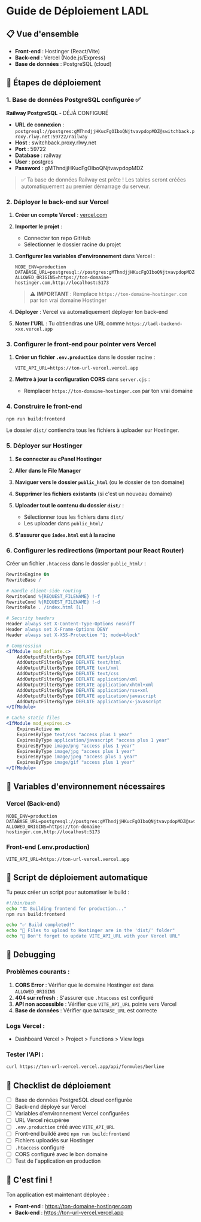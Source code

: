# Guide de Déploiement LADL

## 📋 Vue d'ensemble
- **Front-end** : Hostinger (React/Vite)
- **Back-end** : Vercel (Node.js/Express)
- **Base de données** : PostgreSQL (cloud)

## 🚀 Étapes de déploiement

### 1. Base de données PostgreSQL configurée ✅

**Railway PostgreSQL** - DÉJÀ CONFIGURÉ
- **URL de connexion** : `postgresql://postgres:gMThndjjHKucFgOIboQNjtvavpdopMDZ@switchback.proxy.rlwy.net:59722/railway`
- **Host** : switchback.proxy.rlwy.net
- **Port** : 59722
- **Database** : railway
- **User** : postgres
- **Password** : gMThndjjHKucFgOIboQNjtvavpdopMDZ

> ✅ Ta base de données Railway est prête ! Les tables seront créées automatiquement au premier démarrage du serveur.

### 2. Déployer le back-end sur Vercel

1. **Créer un compte Vercel** : [vercel.com](https://vercel.com)

2. **Importer le projet** :
   - Connecter ton repo GitHub
   - Sélectionner le dossier racine du projet

3. **Configurer les variables d'environnement** dans Vercel :
   ```
   NODE_ENV=production
   DATABASE_URL=postgresql://postgres:gMThndjjHKucFgOIboQNjtvavpdopMDZ@switchback.proxy.rlwy.net:59722/railway
   ALLOWED_ORIGINS=https://ton-domaine-hostinger.com,http://localhost:5173
   ```
   
   > ⚠️ **IMPORTANT** : Remplace `https://ton-domaine-hostinger.com` par ton vrai domaine Hostinger

4. **Déployer** : Vercel va automatiquement déployer ton back-end

5. **Noter l'URL** : Tu obtiendras une URL comme `https://ladl-backend-xxx.vercel.app`

### 3. Configurer le front-end pour pointer vers Vercel

1. **Créer un fichier `.env.production`** dans le dossier racine :
   ```
   VITE_API_URL=https://ton-url-vercel.vercel.app
   ```

2. **Mettre à jour la configuration CORS** dans `server.cjs` :
   - Remplacer `https://ton-domaine-hostinger.com` par ton vrai domaine

### 4. Construire le front-end

```bash
npm run build:frontend
```

Le dossier `dist/` contiendra tous les fichiers à uploader sur Hostinger.

### 5. Déployer sur Hostinger

1. **Se connecter au cPanel Hostinger**

2. **Aller dans le File Manager**

3. **Naviguer vers le dossier `public_html`** (ou le dossier de ton domaine)

4. **Supprimer les fichiers existants** (si c'est un nouveau domaine)

5. **Uploader tout le contenu du dossier `dist/`** :
   - Sélectionner tous les fichiers dans `dist/`
   - Les uploader dans `public_html/`

6. **S'assurer que `index.html` est à la racine**

### 6. Configurer les redirections (important pour React Router)

Créer un fichier `.htaccess` dans le dossier `public_html/` :

```apache
RewriteEngine On
RewriteBase /

# Handle client-side routing
RewriteCond %{REQUEST_FILENAME} !-f
RewriteCond %{REQUEST_FILENAME} !-d
RewriteRule . /index.html [L]

# Security headers
Header always set X-Content-Type-Options nosniff
Header always set X-Frame-Options DENY
Header always set X-XSS-Protection "1; mode=block"

# Compression
<IfModule mod_deflate.c>
    AddOutputFilterByType DEFLATE text/plain
    AddOutputFilterByType DEFLATE text/html
    AddOutputFilterByType DEFLATE text/xml
    AddOutputFilterByType DEFLATE text/css
    AddOutputFilterByType DEFLATE application/xml
    AddOutputFilterByType DEFLATE application/xhtml+xml
    AddOutputFilterByType DEFLATE application/rss+xml
    AddOutputFilterByType DEFLATE application/javascript
    AddOutputFilterByType DEFLATE application/x-javascript
</IfModule>

# Cache static files
<IfModule mod_expires.c>
    ExpiresActive on
    ExpiresByType text/css "access plus 1 year"
    ExpiresByType application/javascript "access plus 1 year"
    ExpiresByType image/png "access plus 1 year"
    ExpiresByType image/jpg "access plus 1 year"
    ExpiresByType image/jpeg "access plus 1 year"
    ExpiresByType image/gif "access plus 1 year"
</IfModule>
```

## 🔧 Variables d'environnement nécessaires

### Vercel (Back-end)
```
NODE_ENV=production
DATABASE_URL=postgresql://postgres:gMThndjjHKucFgOIboQNjtvavpdopMDZ@switchback.proxy.rlwy.net:59722/railway
ALLOWED_ORIGINS=https://ton-domaine-hostinger.com,http://localhost:5173
```

### Front-end (.env.production)
```
VITE_API_URL=https://ton-url-vercel.vercel.app
```

## 🔄 Script de déploiement automatique

Tu peux créer un script pour automatiser le build :

```bash
#!/bin/bash
echo "🏗️ Building frontend for production..."
npm run build:frontend

echo "✅ Build completed!"
echo "📁 Files to upload to Hostinger are in the 'dist/' folder"
echo "🔗 Don't forget to update VITE_API_URL with your Vercel URL"
```

## 🐛 Debugging

### Problèmes courants :

1. **CORS Error** : Vérifier que le domaine Hostinger est dans `ALLOWED_ORIGINS`
2. **404 sur refresh** : S'assurer que `.htaccess` est configuré
3. **API non accessible** : Vérifier que `VITE_API_URL` pointe vers Vercel
4. **Base de données** : Vérifier que `DATABASE_URL` est correcte

### Logs Vercel :
- Dashboard Vercel > Project > Functions > View logs

### Tester l'API :
```bash
curl https://ton-url-vercel.vercel.app/api/formules/berline
```

## 📝 Checklist de déploiement

- [ ] Base de données PostgreSQL cloud configurée
- [ ] Back-end déployé sur Vercel
- [ ] Variables d'environnement Vercel configurées
- [ ] URL Vercel récupérée
- [ ] `.env.production` créé avec `VITE_API_URL`
- [ ] Front-end buildé avec `npm run build:frontend`
- [ ] Fichiers uploadés sur Hostinger
- [ ] `.htaccess` configuré
- [ ] CORS configuré avec le bon domaine
- [ ] Test de l'application en production

## 🎉 C'est fini !

Ton application est maintenant déployée :
- **Front-end** : https://ton-domaine-hostinger.com
- **Back-end** : https://ton-url-vercel.vercel.app 